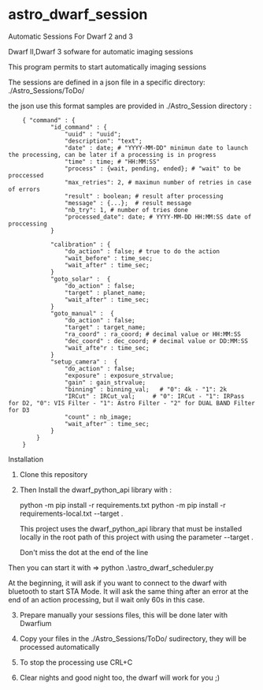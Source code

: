 # astro_dwarf_session
 Automatic Sessions For Dwarf 2 and 3

Dwarf II,Dwarf 3 sofware for automatic imaging sessions

This program permits to start automatically imaging sessions 

The sessions are defined in a json file in a specific directory: ./Astro_Sessions/ToDo/

the json use this format samples are provided in ./Astro_Session directory : 
 
        { "command" : {
                "id_command" : {
                    "uuid" : "uuid";
                    "description": "text";
                    "date" : date; # "YYYY-MM-DD" minimun date to launch the processing, can be later if a processing is in progress
                    "time" : time; # "HH:MM:SS"
                    "process" : {wait, pending, ended}; # "wait" to be proccessed
                    "max_retries": 2, # maximun number of retries in case of errors
                    "result" : boolean; # result after processing
                    "message" : {...};  # result message
                    "nb_try": 1, # number of tries done
                    "processed_date": date; # YYYY-MM-DD HH:MM:SS date of proccessing
                }

                "calibration" : {
                    "do_action" : false; # true to do the action
                    "wait_before" : time_sec;
                    "wait_after" : time_sec;
                }
                "goto_solar" :  {
                    "do_action" : false;
                    "target" : planet_name;
                    "wait_after" : time_sec;
                }
                "goto_manual" :  {
                    "do_action" : false;
                    "target" : target_name;
                    "ra_coord" : ra_coord; # decimal value or HH:MM:SS
                    "dec_coord" : dec_coord; # decimal value or DD:MM:SS
                    "wait_afte"r : time_sec;
                }
                "setup_camera" :  {
                    "do_action" : false;
                    "exposure" : exposure_strvalue;
                    "gain" : gain_strvalue;
                    "binning" : binning_val;   # "0": 4k - "1": 2k
                    "IRCut" : IRCut_val;     # "0": IRCut - "1": IRPass for D2, "0": VIS Filter - "1": Astro Filter - "2" for DUAL BAND Filter for D3
                    "count" : nb_image;
                    "wait_after" : time_sec;
                }
            }
        }



Installation

1. Clone this repository 

2. Then Install the dwarf_python_api library with :
  
     python -m pip install -r requirements.txt
     python -m pip install -r requirements-local.txt --target .

   This project uses the dwarf_python_api library that must be installed locally in the root path of this project
   with using the parameter --target .

   Don't miss the dot at the end of the line

Then you can start it with => python .\astro_dwarf_scheduler.py

At the beginning, it will ask if you want to connect to the dwarf with bluetooth to start STA Mode.
It will ask the same thing after an error at the end of an action processing, but il wait only 60s in this case.

3. Prepare manually your sessions files, this will be done later with Dwarfium

4. Copy your files in the ./Astro_Sessions/ToDo/ sudirectory, they will be processed automatically

5. To stop the processing use CRL+C

6. Clear nights and good night too, the dwarf will work for you ;)
